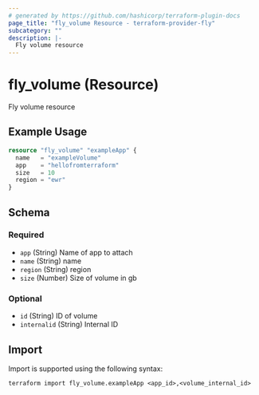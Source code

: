 ```yaml
---
# generated by https://github.com/hashicorp/terraform-plugin-docs
page_title: "fly_volume Resource - terraform-provider-fly"
subcategory: ""
description: |-
  Fly volume resource
---
```


# fly_volume (Resource)

Fly volume resource

## Example Usage

```terraform
resource "fly_volume" "exampleApp" {
  name   = "exampleVolume"
  app    = "hellofromterraform"
  size   = 10
  region = "ewr"
}
```

<!-- schema generated by tfplugindocs -->
## Schema

### Required

- `app` (String) Name of app to attach
- `name` (String) name
- `region` (String) region
- `size` (Number) Size of volume in gb

### Optional

- `id` (String) ID of volume
- `internalid` (String) Internal ID

## Import

Import is supported using the following syntax:

```shell
terraform import fly_volume.exampleApp <app_id>,<volume_internal_id>
```
